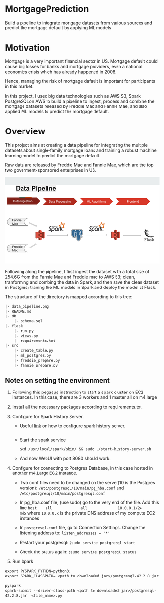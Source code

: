 # MortgagePrediction
Build a pipeline to integrate mortgage datasets from various sources and predict the mortgage default by applying ML models

# Motivation
Mortgage is a very important financial sector in US. Mortgage default could cause big losses for banks and mortgage providers, even a national economics crisis which has already happened in 2008.

Hence, managing the risk of mortgage dafault is important for participants in this market.

In this project, I used big data technologies such as AWS S3, Spark, PostgreSQLon AWS to build a pipeline to ingest, process and combine the mortgage datasets released by Freddie Mac and Fannie Mae, and also applied ML models to predict the mortgage default.

# Overview
This project aims at creating a data pipeline for integrating the multiple datasets about single-family mortgage loans and training a robust machine learning model to predict the mortgage default.

Raw data are released by Freddie Mac and Fannie Mae, which are the top two goverment-sponsored enterprises in US.

![data_pipeline](data_pipeline.png "Data Pipeline")

Following along the pipeline, I first ingest the dataset with a total size of 254.6G from the Fannie Mae and Freddie mac to AWS S3; clean, tranforming and combing the data in Spark, and then save the clean dataset in Postgres; traning the ML models in Spark and deploy the model at Flask.

The structure of the directory is mapped according to this tree:

    |- data_pipeline.png
    |- README.md
    |- db
        |- schema.sql
    |- flask
        |- run.py
        |- views.py
        |- requirements.txt
    |- src
        |- create_table.py
        |- ml_postgres.py
        |- freddie_prepare.py
        |- fannie_prepare.py
        
## Notes on setting the environment

1. Following this [pegasus](https://blog.insightdatascience.com/how-to-get-hadoop-and-spark-up-and-running-on-aws-7a1b0ab55459) 
instruction to start a spark cluster on EC2 instances. In this case, there are 3 workers and 1 master all on m4.large 
2. Install all the necessary packages according to requirements.txt.
3. Configure for Spark History Server. 
    - Useful [link](https://www.ibm.com/support/knowledgecenter/en/SS3MQL_1.1.1/management_sym/spark_configuring_history_service.html)
     on how to configure spark history server.
        
        ```
    - Start the spark service
        ```
        $cd /usr/local/spark/sbin/ && sudo ./start-history-server.sh

    - And now WebUI with port 8080 should work.
4. Configure for connecting to Postgres Database, in this case hosted in another m4.Large EC2 instance.

    - Two conf files need to be changed on the server(10 is the Postgres version): 
        ```/etc/postgresql/10/main/pg_hba.conf``` and ```/etc/postgresql/10/main/postgresql.conf```
    - In pg_hba.conf file, (use sudo) go to the very end of the file. Add this line
    ```host    all             all              10.0.0.1/24            md5```
    where ```10.0.0.x``` is the private DNS address of my compute EC2 instances
    - In ```postgresql.conf``` file, go to Connection Settings. Change the listening address to: 
    ```listen_addresses = '*'```
    - Restart your postgresql: ```$sudo service postgresql start```
    
    - Check the status again:  ```$sudo service postgresql status```
5. Run Spark 
```
export PYSPARK_PYTHON=python3;
export SPARK_CLASSPATH= <path to downloaded jar>/postgresql-42.2.8.jar

pyspark
spark-submit --driver-class-path <path to downloaded jar>/postgresql-42.2.8.jar  <file_name>.py


